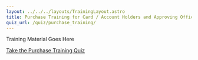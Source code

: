 ```yaml
---
layout: ../../../layouts/TrainingLayout.astro
title: Purchase Training for Card / Account Holders and Approving Officials
quiz_url: /quiz/purchase_training/
---
```


Training Material Goes Here

[Take the Purchase Training Quiz](../quiz/purchase_training/)
